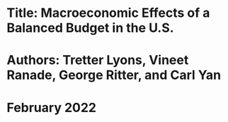 # Title: Macroeconomic Effects of a Balanced Budget in the U.S.
# Authors: Tretter Lyons, Vineet Ranade, George Ritter, and Carl Yan
# February 2022
